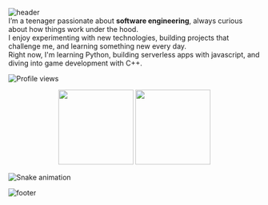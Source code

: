 ![header](https://capsule-render.vercel.app/api?type=waving&height=300&color=gradient&text=Heyy,%20I'm%20Cube!!&textBg=false)\
I’m a teenager passionate about **software engineering**, always curious about how things work under the hood.  
I enjoy experimenting with new technologies, building projects that challenge me, and learning something new every day.  
Right now, I'm learning Python, building serverless apps with javascript, and diving into game development with C++.

![Profile views](https://komarev.com/ghpvc/?username=mastercuber55&label=Profile%20views&color=0e75b6&style=flat)

<p align="center">
  <img src="https://github-readme-stats.vercel.app/api?username=mastercuber55&show_icons=true&hide=prs,contribs&rank_icon=github&include_all_commits=true&theme=tokyonight&title_color=bb86fc&icon_color=bb86fc&text_color=c9d1d9&bg_color=00000000" height="150"/>
  <img src="https://github-readme-stats.vercel.app/api/top-langs/?username=mastercuber55&layout=compact&langs_count=6&theme=tokyonight&title_color=bb86fc&text_color=c9d1d9&bg_color=00000000" height="150"/>
</p>

![Snake animation](https://github.com/mastercuber55/mastercuber55/blob/output/github-contribution-grid-snake.svg)

![footer](https://capsule-render.vercel.app/api?type=waving&height=300&color=gradient&section=footer)

